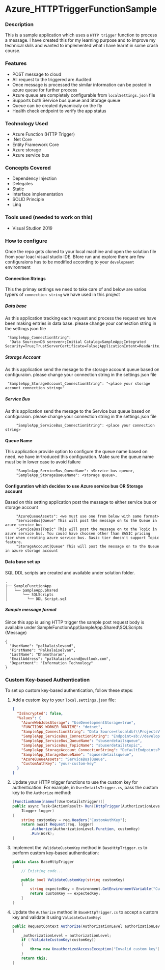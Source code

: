 Azure_HTTPTriggerFunctionSample
===============================

### Description
  This is a sample application which uses a `HTTP trigger` function to process a message. I have created this for my learning purpose and to improve my technical skils and wanted to implemented what i have learnt in some crash course.
  
### Features

- POST message to cloud
- All request to the triggered are Audited
- Once message is processed the similar information can be posted in azure queue for further process
- Azure queue are completely configurable from `localSettings.json` file
- Supports both Service bus queue and Storage queue
- Queue can be created dynamicaly on the fly
- Health check endpoint to verify the app status

### Technology Used

- Azure Function (HTTP Trigger)
- .Net Core
- Entity Framework Core
- Azure storage
- Azure service bus

### Concepts Covered

- Dependency Injection
- Delegates
- Static
- Interface implementation
- SOLID Principle
- Linq

### Tools used (needed to work on this)

- Visual Studion 2019

### How to configure

  Once the repo gets cloned to your local machine and open the solution file from your loacl visual studio IDE. Bfore run and explore there are few configuraions has to be modified according to your `development` environment

#### Connection Strings

  This the primay settings we need to take care of and below are varios typers of `connection string` we have used in this project

  ##### Data base
   As this application tracking each request and process the request we have been making entries in data base. please change your connection string in the settings json file
       
     "SampleApp_ConnectionString": 
      "Data Source=<DB serever>;Initial Catalog=SampleApp;Integrated Security=True;TrustServerCertificate=False;ApplicationIntent=ReadWrite;MultiSubnetFailover=False"    
    
  ##### Storage Account
   As this application send the mesage to the storage account queue based on configuraion. please change your connection string in the settings json file
       
     "SampleApp_StorageAccount_ConnectionString": "<place your storage account connection string>"    
    
   ##### Service Bus
   As this application send the mesage to the Service bus queue based on configuraion. please change your connection string in the settings json file
   
         "SampleApp_ServiceBus_ConnectionString": <place your connection string>
        
#### Queue Name
   This application provide option to configure the queue name based on need, we have inrtroduced this configuration. Make sure the queue name must be in lower case to avoid failure
   
         "SampleApp_ServiceBus_QueueName": <Service bus queue>,
         "SampleApp_StorageQueueName": <storage queue>,
        
#### Configuration which decides to use Azure service bus OR Storage account
   Based on this setting application post the message to either service bus or storage account
   
         "AzureQueueAssets": <we must use one from below with same format>
         "ServiceBus|Queue" This will post the message on to the Queue in azure service bus
         "ServiceBus|Topic" This will post the message on to the Topic in azure service bus. You could have choosen other than BASIC pricing tier when creating azure service bus. Basic tier doesn't support Topic feature.
         "StorageAccount|Queue" This will post the message on to the Queue in azure storage account
    
#### Data base set up
   SQL DDL scripts are created and available under solution folder.
   
    .    
    ├── SampleFunctionApp
    │   └── SampleApp.Shared
    │       └── SQLScripts
    │         └── DDL Script.sql
    
      
  ##### Sample message format
   Since this app is using HTTP trigger the sample post request body is available under SampleFunctionApp\SampleApp.Shared\SQLScripts (Message)
      
    {
      "UserName": "palkalaislevand",
      "FirstName": "Palkalaiselvan",
      "LastName": "Dhamotharan",
      "EmailAddress": "palkalaiselvand@outlook.com",
      "Department": "Information Technology"
    }

### Custom Key-based Authentication

To set up custom key-based authentication, follow these steps:

1. Add a custom key to your `local.settings.json` file:

    ```json
    {
      "IsEncrypted": false,
      "Values": {
        "AzureWebJobsStorage": "UseDevelopmentStorage=true",
        "FUNCTIONS_WORKER_RUNTIME": "dotnet",
        "SampleApp_ConnectionString": "Data Source=(localdb)\\ProjectsV13;Initial Catalog=SampleApp;Integrated Security=True;TrustServerCertificate=False;ApplicationIntent=ReadWrite;MultiSubnetFailover=False",
        "SampleApp_ServiceBus_ConnectionString": "Endpoint=sb://developmentaccount.servicebus.windows.net/;SharedAccessKeyName=RootManageSharedAccessKey;SharedAccessKey=2m+dy8rXboZmHrDdqkDod46Hg/DThH9aYEM1ZYFWUpo=",
        "SampleApp_ServiceBus_QueueName": "sbuserdetailsqueue",
        "SampleApp_ServiceBus_TopicName": "sbuserdetailstopic",
        "SampleApp_StorageAccount_ConnectionString": "DefaultEndpointsProtocol=https;AccountName=storaccpocctr;AccountKey=SzlfpjbTy+VpR0DqJHt6Wb4/TP1MEPV0eIsjHepxSxXQ5e3RitFTwwz5clAxWxXAloNO2Hc2yZvePHks65I/qg==;EndpointSuffix=core.windows.net",
        "SampleApp_StorageQueueName": "squserdetailsqueue",
        "AzureQueueAssets": "ServiceBus|Queue",
        "CustomAuthKey": "your-custom-key"
      }
    }
    ```

2. Update your HTTP trigger functions to use the custom key for authentication. For example, in `UserDetailsTrigger.cs`, pass the custom key to the `Authorize` method:

    ```csharp
    [FunctionName(nameof(UserDetailsTrigger))]
    public async Task<IActionResult> Run([HttpTrigger(AuthorizationLevel.Function, "post", Route = "v1/userdetails")] HttpRequest req,
        ILogger logger)
    {
        string customKey = req.Headers["CustomAuthKey"];
        return await Request(req, logger)
            .Authorize(AuthorizationLevel.Function, customKey)
            .Run(Work);
    }
    ```

3. Implement the `ValidateCustomKey` method in `BaseHttpTrigger.cs` to perform custom key-based authentication:

    ```csharp
    public class BaseHttpTrigger
    {
        // Existing code...

        public bool ValidateCustomKey(string customKey)
        {
            string expectedKey = Environment.GetEnvironmentVariable("CustomAuthKey");
            return customKey == expectedKey;
        }
    }
    ```

4. Update the `Authorize` method in `BaseHttpTrigger.cs` to accept a custom key and validate it using `ValidateCustomKey`:

    ```csharp
    public RequestContext Authorize(AuthorizationLevel authorizationLevel, string customKey)
    {
        _authorizationLevel = authorizationLevel;
        if (!ValidateCustomKey(customKey))
        {
            throw new UnauthorizedAccessException("Invalid custom key");
        }
        return this;
    }
    ```
